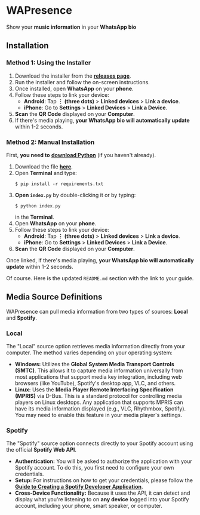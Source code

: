 # WAPresence
Show your **music information** in your **WhatsApp bio**

## Installation

### Method 1: Using the Installer
1. Download the installer from the [**releases page**](https://github.com/Fluntyy/WAPresence/releases/latest).
2. Run the installer and follow the on-screen instructions.
3. Once installed, open **WhatsApp** on your **phone**.
4. Follow these steps to link your device:
   - **Android**: Tap **⋮ (three dots)** > **Linked devices** > **Link a device**.
   - **iPhone**: Go to **Settings** > **Linked Devices** > **Link a Device**.
5. **Scan** the **QR Code** displayed on your **Computer**.
6. If there's media playing, **your WhatsApp bio will automatically update** within 1-2 seconds.

### Method 2: Manual Installation
First, **you need to** [**download Python**](https://www.python.org/downloads/) (if you haven't already).

1. Download the file [**here**](https://github.com/Fluntyy/WAPresence/releases/latest).
2. Open **Terminal** and type:
   ```
   $ pip install -r requirements.txt

   ```
3. **Open `index.py`** by double-clicking it or by typing:
   ```
   $ python index.py
   ```
   in the **Terminal**.
4. Open **WhatsApp** on your **phone**.
5. Follow these steps to link your device:
   - **Android**: Tap **⋮ (three dots)** > **Linked devices** > **Link a device**.
   - **iPhone**: Go to **Settings** > **Linked Devices** > **Link a Device**.
6. **Scan** the **QR Code** displayed on your **Computer**.

Once linked, if there's media playing, **your WhatsApp bio will automatically update** within 1-2 seconds.

Of course. Here is the updated `README.md` section with the link to your guide.

## Media Source Definitions

WAPresence can pull media information from two types of sources: **Local** and **Spotify**.

### Local

The "Local" source option retrieves media information directly from your computer. The method varies depending on your operating system:

  * **Windows:** Utilizes the **Global System Media Transport Controls (SMTC)**. This allows it to capture media information universally from most applications that support media key integration, including web browsers (like YouTube), Spotify's desktop app, VLC, and others.
  * **Linux:** Uses the **Media Player Remote Interfacing Specification (MPRIS)** via D-Bus. This is a standard protocol for controlling media players on Linux desktops. Any application that supports MPRIS can have its media information displayed (e.g., VLC, Rhythmbox, Spotify). You may need to enable this feature in your media player's settings.

### Spotify

The "Spotify" source option connects directly to your Spotify account using the official **Spotify Web API**.

  * **Authentication:** You will be asked to authorize the application with your Spotify account. To do this, you first need to configure your own credentials.
  * **Setup:** For instructions on how to get your credentials, please follow the [**Guide to Creating a Spotify Developer Application**](Spotify_Guide.md).
  * **Cross-Device Functionality:** Because it uses the API, it can detect and display what you're listening to on **any device** logged into your Spotify account, including your phone, smart speaker, or computer.